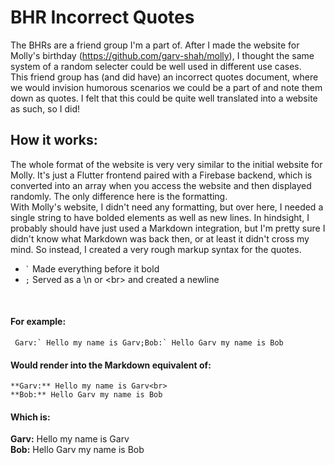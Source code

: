 # BHR Incorrect Quotes
The BHRs are a friend group I'm a part of. After I made the website for Molly's birthday (https://github.com/garv-shah/molly), I thought the same system of a random selecter could be well used in different use cases. <br>
This friend group has (and did have) an incorrect quotes document, where we would invision humorous scenarios we could be a part of and note them down as quotes. I felt that this could be quite well translated into a website as such, so I did!

## How it works:
The whole format of the website is very very similar to the initial website for Molly. It's just a Flutter frontend paired with a Firebase backend, which is converted into an array when you access the website and then displayed randomly. The only difference here is the formatting. <br>
With Molly's website, I didn't need any formatting, but over here, I needed a single string to have bolded elements as well as new lines. In hindsight, I probably should have just used a Markdown integration, but I'm pretty sure I didn't know what Markdown was back then, or at least it didn't cross my mind. So instead, I created a very rough markup syntax for the quotes.
* `` ` ``  Made everything before it bold
* `;`  Served as a \n or \<br> and created a newline
<br>

#### For example:

``` Garv:` Hello my name is Garv;Bob:` Hello Garv my name is Bob```

#### Would render into the Markdown equivalent of:

```
**Garv:** Hello my name is Garv<br>
**Bob:** Hello Garv my name is Bob
```

#### Which is:<br>
**Garv:** Hello my name is Garv<br>
**Bob:** Hello Garv my name is Bob
